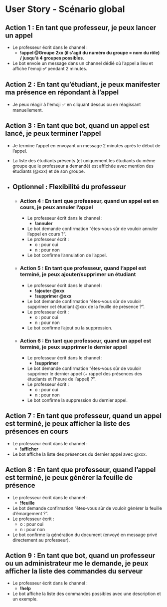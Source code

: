 # User Story - Scénario global



## Action 1 : En tant que professeur, je peux lancer un appel

* Le professeur écrit dans le channel :
    * **!appel @Groupe 2xx (il s'agit du numéro du groupe = nom du rôle) / jusqu'à 4 groupes possibles**.
* Le bot envoie un message dans un channel dédié où l’appel a lieu et affiche l'emoji **:white_check_mark:** pendant 2 minutes.


## Action 2 : En tant qu’étudiant, je peux manifester ma présence en répondant à l’appel

* Je peux réagir à l'emoji :white_check_mark: en cliquant dessus ou en réagissant manuellement.


## Action 3 : En tant que bot, quand un appel est lancé, je peux terminer l’appel

* Je termine l’appel en envoyant un message 2 minutes après le début de l’appel.
* La liste des étudiants présents (et uniquement les étudiants du même groupe que le professeur a demandé) est affichée avec mention des étudiants (@xxx) et de son groupe.

* ## Optionnel : Flexibilité du professeur

    * ### Action 4 : En tant que professeur, quand un appel est en cours, je peux annuler l’appel

        * Le professeur écrit dans le channel :
            * **!annuler**
        * Le bot demande confirmation “êtes-vous sûr de vouloir annuler l’appel en cours ?”.
        * Le professeur écrit :
            * o : pour oui
            * n : pour non
        * Le bot confirme l’annulation de l’appel.


    * ### Action 5 : En tant que professeur, quand l’appel est terminé, je peux ajouter/supprimer un étudiant

        * Le professeur écrit dans le channel :
            * **!ajouter @xxx**
            * **!supprimer @xxx**
        * Le bot demande confirmation “êtes-vous sûr de vouloir supprimer cet étudiant @xxx de la feuille de présence ?”.
        * Le professeur écrit :
            * o : pour oui
            * n : pour non
        * Le bot confirme l’ajout ou la suppression.


    * ### Action 6 : En tant que professeur, quand un appel est terminé, je peux supprimer le dernier appel

        * Le professeur écrit dans le channel :
            * **!supprimer**
        * Le bot demande confirmation “êtes-vous sûr de vouloir supprimer le dernier appel (+ rappel des présences des étudiants et l’heure de l’appel) ?”.
        * Le professeur écrit :
            * o : pour oui
            * n : pour non
        * Le bot confirme la suppression du dernier appel.


## Action 7 : En tant que professeur, quand un appel est terminé, je peux afficher la liste des présences en cours

* Le professeur écrit dans le channel :
    * **!afficher**
* Le bot affiche la liste des présences du dernier appel avec @xxx.


## Action 8 : En tant que professeur, quand l’appel est terminé, je peux générer la feuille de présence

* Le professeur écrit dans le channel :
    * **!feuille**
* Le bot demande confirmation “êtes-vous sûr de vouloir générer la feuille d’émargement ?”.
* Le professeur écrit :
    * o : pour oui
    * n : pour non
* Le bot confirme la génération du document (envoyé en message privé directement au professeur).


## Action 9 : En tant que bot, quand un professeur ou un administrateur me le demande, je peux afficher la liste des commandes du serveur

* Le professeur écrit dans le channel :
    * **!help**
* Le bot affiche la liste des commandes possibles avec une description et un exemple.